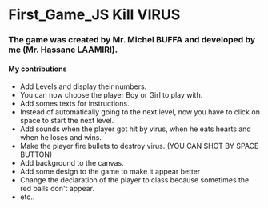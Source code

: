 # First_Game_JS Kill VIRUS

<h3>The game was created by Mr. Michel BUFFA and developed by me (Mr. Hassane LAAMIRI).</h3>

<h4>My contributions</h4>

- Add Levels and display their numbers.
- You can now choose the player Boy or Girl to play with.
- Add somes texts for instructions.
- Instead of automatically going to the next level, now you have to click on space to start the next level.
- Add sounds when the player got hit by virus, when he eats hearts and when he loses and wins.
- Make the player fire bullets to destroy virus. (YOU CAN SHOT BY SPACE BUTTON)
- Add background to the canvas.
- Add some design to the game to make it appear better
- Change the declaration of the player to class because sometimes the red balls don't appear.
- etc..

